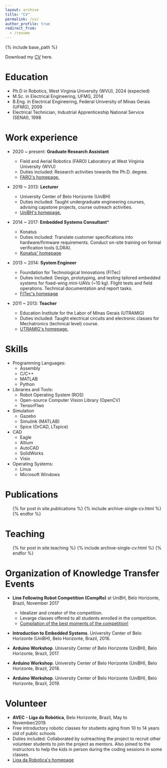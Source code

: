 ```yaml
---
layout: archive
title: "CV"
permalink: /cv/
author_profile: true
redirect_from:
  - /resume
---
```


{% include base_path %}

Download my [CV](http://rlima-rogerio.github.io/files/CV[Rogerio-Lima].pdf) here.

Education
======
* Ph.D in Robotics, West Virginia University (WVU), 2024 (expected)
* M.Sc. in Electrical Engineering, UFMG, 2014
* B.Eng. in Electrical Engineering, Federal University of Minas Gerais (UFMG), 2009
* Electrical Technician, Industrial Apprenticeship National Service (SENAI), 1998

Work experience
======
* 2020 ~ present: **Graduate Research Assistant**
  * Field and Aerial Robotics (FARO) Laboratory at West Virginia University (WVU)
  * Duties included: Research activities towards the Ph.D. degree.
  * [FARO's homepage.](https://farolab.wvu.edu "FARO's Homepage")

* 2019 ~ 2013: **Lecturer**
  * University Center of Belo Horizonte (UniBH)
  * Duties included: Taught undergraduate engineering courses, advising capstone projects, course outreach activities.
  * [UniBH's homepage.](https://www.unibh.br "UniBH's Homepage")

* 2014 ~ 2017: **Embedded Systems Consultant***
  * Konatus
  * Duties included: Translate customer specifications into hardware/firmware requirements. Conduct on-site training on formal verification tools (LDRA).
  * [Konatus' homepage](https://www.konatus.com.br/en "Konatus' Homepage")

* 2013 ~ 2014: **System Engineer**
  * Foundation for Technological Innovations (FITec)
  * Duties included: Design, prototyping, and testing tailored embedded systems for fixed-wing mini-UAVs (~10 kg). Flight tests and field operations. Technical documentation and report tasks.
  * [FITec's homepage](https://www.fitec.org.br "FITec's Homepage")

* 2011 ~ 2013: **Teacher**
  * Education Institute for the Labor of Minas Gerais (UTRAMIG)
  * Duties included: Taught electrical circuits and electronic classes for Mechatronics (technical level) course.
  * [UTRAMIG's homepage.](https://utramig.mg.gov.br "UTRAMIG's Homepage")





Skills
======
* Programming Languages: 
  * Assembly
  * C/C++
  * MATLAB 
  * Python 
* Libraries and Tools:
  * Robot Operating System (ROS)
  * Open-source Computer Vision Library (OpenCV)
  * TensorFlwo
* Simulation
  * Gazebo
  * Simulink (MATLAB)
  * Spice (OrCAD, LTspice)
* CAD
  * Eagle
  * Altium
  * AutoCAD
  * SolidWorks
  * Visio
* Operating Systems:
  * Linux
  * Microsoft Windows

Publications
======
  <ul>{% for post in site.publications %}
    {% include archive-single-cv.html %}
  {% endfor %}</ul>
  
<!-- Talks
======
  <ul>{% for post in site.talks %}
    {% include archive-single-talk-cv.html %}
  {% endfor %}</ul> -->
  
Teaching
======
  <ul>{% for post in site.teaching %}
    {% include archive-single-cv.html %}
  {% endfor %}</ul>

Organization of Knowledge Transfer Events
======
* **Line Following Robot Competition (CompRo)** at UniBH, Belo Horizonte, Brazil, November 2017
  * Idealizer and creator of the competition.
  * Levarge classes offered to all students enrolled in the competition.
  * [Compilation of the best moments of the competition!](https://youtu.be/7ijQw3XkiO8 "CompRo Video Compilation")

* **Introduction to Embedded Systems**. University Center of Belo Horizonte (UniBH), Belo Horizonte, Brazil, 2016.
* **Arduino Workshop**. University Center of Belo Horizonte (UniBH), Belo Horizonte, Brazil, 2017.
* **Arduino Workshop**. University Center of Belo Horizonte (UniBH), Belo Horizonte, Brazil, 2018.
* **Arduino Workshop**. University Center of Belo Horizonte (UniBH), Belo Horizonte, Brazil, 2019.

Volunteer
======
* **AVEC - Liga da Robótica**, Belo Horizonte, Brazil, May to November/2019.
* Free introductory robotic classes for students aging from 10 to 14 years old of public schools
* Duties included: Collaborated by outreaching the project to recruit other volunteer students to join the project as mentors. Also joined to the instructors to help the kids in person during the coding sessions in some classes. 
* [Liga da Robotica's homepage](https://avecmg.org.br/portfolio-items/liga-da-robotica "Liga da Robotica's Homepage")
